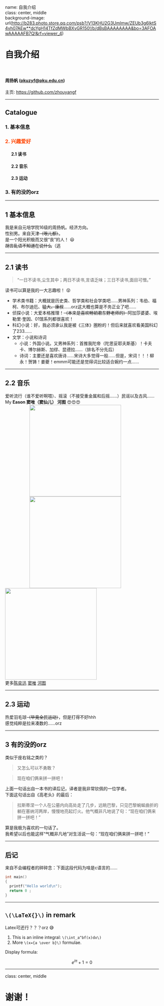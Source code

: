 name: 自我介绍  
class: center, middle  
background-image: url(http://b283.photo.store.qq.com/psb?/V13KHU2G3Umlmw/ZEUb3g6IktS4vh07AEw**dcYgH14TfZdMWbBXvGR150!/b/dBsBAAAAAAAA&bo=3AFOAwAAAAAFB7Q!&rf=viewer_4)  
  
# 自我介绍

&nbsp;
&nbsp;

#### 周扬帆 (pkuzyf@pku.edu.cn)  

主页: https://github.com/zhouyangf

---

## Catalogue

### 1. 基本信息

### <font color="orangered">2. 兴趣爱好</font>

#### &nbsp; &nbsp; &nbsp; 2.1 读书
#### &nbsp; &nbsp; &nbsp; 2.2 音乐
#### &nbsp; &nbsp; &nbsp; 2.3 运动

### 3. 有的没的orz

---

## 1 基本信息

我是来自元培学院16级的周扬帆。经济方向。  
性别男。来自天津~~（哏儿都）~~。  
是一个阳光积极而又很“丧”的人！  :smiley:  
~~胡言乱语不知道在说什么~~（逃

---

## 2.1 读书

> “一日不读书,尘生其中；两日不读书,言语乏味；三日不读书,面目可憎。”

读书可以算是我的一大志趣啦！ :stuck_out_tongue_closed_eyes:
- 学术类书籍：大概就是历史类、哲学类和社会学类吧……男神系列：韦伯、福柯、布尔迪厄、~~猛大、康叔~~……orz这大概也算是不务正业了吧……
- 侦探小说：大爱本格推理！~~（本来是喜欢畅销君东野老师的）~~阿加莎婆婆、埃勒里·奎因、01馆系列都很喜欢！
- 科幻小说：好，我必须承认我是被《三体》圈粉的！但后来就喜欢看美国科幻了233……
- 文学：小说和诗词  
  - 小说：外国小说。又男神系列：首推我陀帝（陀思妥耶夫斯基）！卡夫卡、博尔赫斯、加缪、昆德拉……（排名不分先后）  
  - 诗词：主要还是喜欢唐诗……宋诗大多觉得一般……但是，宋词！！！柳永！贺铸！姜夔！emmm可能还是觉得词比较适合婉约一点……

---

## 2.2 音乐

爱听流行（谁不爱听啊喂）、摇滚（不接受重金属和后摇……）民谣以及古风……  
My **Eason 窦唯（窦仙儿） 河图**  :heart_eyes::heart_eyes::heart_eyes:  
<img src="http://a2.qpic.cn/psb?/V13KHU2G4NqEwA/BBPw.TGH2oV*.DDBC*1vNiMbFXKaHcjF8pwLSR6yXeU!/b/dD8BAAAAAAAA&bo=kAGQAQAAAAARBzA!&rf=viewer_4" width=300 style="margin: 0px 80px"> <img src="http://a1.qpic.cn/psb?/V13KHU2G4NqEwA/9jAKFUWDUOuSJ0*hjZZMWxzA.wMus5nRSXWWmDw3dVE!/b/dPMAAAAAAAAA&bo=zAE0AQAAAAARB8g!&rf=viewer_4" width=300 style="margin: 0px 80px"> <img src="http://a3.qpic.cn/psb?/V13KHU2G4NqEwA/XdS6sPmTNolTh6KWWFUsS5rtkItTozO**n2D9p.pWR4!/b/dPIAAAAAAAAA&bo=mAFYAgAAAAARAPQ!&rf=viewer_4" width=300 style="margin: 0px 0px">  
更多[陈奕迅](http://image.baidu.com/search/index?tn=baiduimage&ps=1&ct=201326592&lm=-1&cl=2&nc=1&ie=utf-8&word=%E9%99%88%E5%A5%95%E8%BF%85) [窦唯](http://image.baidu.com/search/index?tn=baiduimage&ipn=r&ct=201326592&cl=2&lm=-1&st=-1&fm=result&fr=&sf=1&fmq=1508407656892_R&pv=&ic=0&nc=1&z=&se=1&showtab=0&fb=0&width=&height=&face=0&istype=2&ie=utf-8&word=%E7%AA%A6%E5%94%AF) [河图](http://image.baidu.com/search/index?tn=baiduimage&ipn=r&ct=201326592&cl=2&lm=-1&st=-1&fm=result&fr=&sf=1&fmq=1508407697290_R&pv=&ic=0&nc=1&z=&se=1&showtab=0&fb=0&width=&height=&face=0&istype=2&ie=utf-8&word=%E6%B2%B3%E5%9B%BE)

---

## 2.3 运动

热爱羽毛球~~（毕竟全民运动）~~，但是打得不好hhh    
感觉纯粹是拉来凑数的……orz

---

## 3 有的没的orz

类似于座右铭之类的？  
  
> 又怎么可以不勇敢？ 
  
> 现在咱们俩来拼一拼吧！  

上面一句话出自一本书的译后记，译者是我非常钦佩的一位学者。  
下面这句话出自《高老头》的最后：  
> 拉斯蒂涅一个人在公墓内向高处走了几步，远眺巴黎，只见巴黎蜿蜒曲折的躺在塞纳河两岸，慢慢地亮起灯火。他气概非凡地说了句：“现在咱们俩来拼一拼吧！”  

算是我极为喜欢的一句话了。  
我希望以后也能这样“气概非凡地”对生活说一句：“现在咱们俩来拼一拼吧！”

---

## 后记

来自不会编程者的碎碎念：下面这段代码为啥是c语言的……
```c
int main()
{
  printf("Hello world\n");
  return 0 ;
}
```

---

## `\(\LaTeX{}\)` in remark

Latex可还行？？？orz :sweat_smile:
1. This is an inline integral: `\(\int_a^bf(x)dx\)`
2. More `\(x={a \over b}\)` formulae.

Display formula:

$$e^{i\pi} + 1 = 0$$

---

class: center, middle

# 谢谢！
